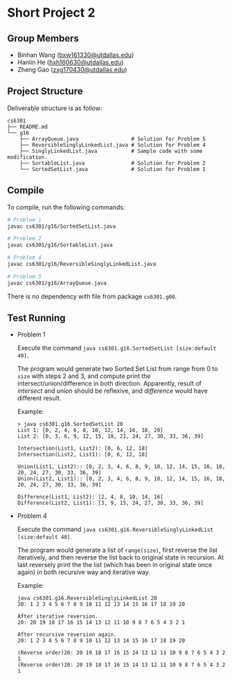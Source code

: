 Short Project 2
================

Group Members
-------------

- Binhan Wang (bxw161330@utdallas.edu)
- Hanlin He (hxh160630@utdallas.edu)
- Zheng Gao (zxg170430@utdallas.edu)

Project Structure
-----------------

Deliverable structure is as follow:

    cs6301
    ├── README.md
    └── g16
        ├── ArrayQueue.java                 # Solution for Problem 5
        ├── ReversibleSinglyLinkedList.java # Solution for Problem 4
        ├── SinglyLinkedList.java           # Sample code with some modification.
        ├── SortableList.java               # Solution for Problem 2
        └── SortedSetList.java              # Solution for Problem 1

Compile
-------

To compile, run the following commands:

```bash
# Problem 1
javac cs6301/g16/SortedSetList.java

# Problem 2
javac cs6301/g16/SortableList.java

# Problem 4
javac cs6301/g16/ReversibleSinglyLinkedList.java

# Problem 5
javac cs6301/g16/ArrayQueue.java
```

There is no dependency with file from package `cs6301.g00`.

Test Running
------------

- Problem 1

    Execute the command `java cs6301.g16.SortedSetList [size:default 40]`.

    The program would generate two Sorted Set List from range from 0 to `size`
    with steps 2 and 3, and compute print the intersect/union/difference in
    both direction. Apparently, result of _intersect_ and _union_ should be
    reflexive, and _difference_ would have different result.

    Example:

    ```
    > java cs6301.g16.SortedSetList 20
    List 1: [0, 2, 4, 6, 8, 10, 12, 14, 16, 18, 20]
    List 2: [0, 3, 6, 9, 12, 15, 18, 21, 24, 27, 30, 33, 36, 39]

    Intersection(List1, List2): [0, 6, 12, 18]
    Intersection(List2, List1): [0, 6, 12, 18]

    Union(List1, List2):: [0, 2, 3, 4, 6, 8, 9, 10, 12, 14, 15, 16, 18, 20, 24, 27, 30, 33, 36, 39]
    Union(List2, List1):: [0, 2, 3, 4, 6, 8, 9, 10, 12, 14, 15, 16, 18, 20, 24, 27, 30, 33, 36, 39]

    Difference(List1, List2): [2, 4, 8, 10, 14, 16]
    Difference(List2, List1): [3, 9, 15, 24, 27, 30, 33, 36, 39]
    ```

- Problem 4

    Execute the command `java cs6301.g16.ReversibleSinglyLinkedList
    [size:default 40]`.

    The program would generate a list of `range(size)`, first reverse the list
    iteratively, and then reverse the list back to original state in recursion.
    At last reversely print the the list (which has been in original state once
    again) in both recursive way and iterative way.

    Example:

    ```
    java cs6301.g16.ReversibleSinglyLinkedList 20
    20: 1 2 3 4 5 6 7 8 9 10 11 12 13 14 15 16 17 18 19 20

    After iterative reversion.
    20: 20 19 18 17 16 15 14 13 12 11 10 9 8 7 6 5 4 3 2 1

    After recursive reversion again.
    20: 1 2 3 4 5 6 7 8 9 10 11 12 13 14 15 16 17 18 19 20

    (Reverse order)20: 20 19 18 17 16 15 14 13 12 11 10 9 8 7 6 5 4 3 2 1
    (Reverse order)20: 20 19 18 17 16 15 14 13 12 11 10 9 8 7 6 5 4 3 2 1
    ```
